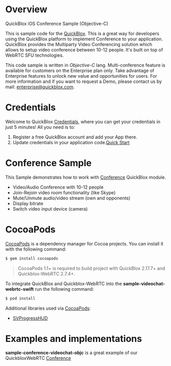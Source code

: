 # Overview

QuickBlox iOS Conference Sample (Objective-C)

This is sample code for the [QuickBlox](https://quickblox.com). This is a great way for developers using the QuickBlox platform to implement Conference to your application.
QuickBlox provides the Multiparty Video Conferencing solution which allows to setup video conference between 10-12 people. It's built on top of WebRTC SFU technologies.

This code sample is written in *Objective-C* lang.
Multi-conference feature is available for customers on the Enterprise plan only. Take advantage of Enterprise features to unlock new value and opportunities for users. For more information and if you want to request a Demo, please contact us by mail: enterprise@quickblox.com.

# Credentials

Welcome to QuickBlox [Credentials](https://docs.quickblox.com/docs/ios-quick-start), where you can get your credentials in just 5 minutes! All you need is to:

1. Register a free QuickBlox account and add your App there.
2. Update credentials in your application code.[Quick Start](https://docs.quickblox.com/docs/ios-quick-start)

# Conference Sample

This Sample demonstrates how to work with [Conference](https://docs.quickblox.com/docs/ios-video-conference) QuickBlox module. 

* Video/Audio Conference with 10-12 people
* Join-Rejoin video room functionality (like Skype)
* Mute/Unmute audio/video stream (own and opponents)
* Display bitrate
* Switch video input device (camera)

# CocoaPods

[CocoaPods](https://cocoapods.org) is a dependency manager for Cocoa projects. You can install it with the following command:

```bash
$ gem install cocoapods
```

> CocoaPods 1.1+ is required to build project with QuickBlox 2.17.7+ and Quickblox-WebRTC 2.7.4+.

To integrate QuickBlox and Quickblox-WebRTC into the **sample-videochat-webrtc-swift** run the following command:

```bash
$ pod install
```
Additional libraries used via [CocoaPods](https://cocoapods.org):

* [SVProgressHUD](https://github.com/TransitApp/SVProgressHUD.git/)

# Examples and implementations
**sample-conference-videochat-objc** is a great example of our QuickbloxWebRTC [Conference](https://docs.quickblox.com/docs/ios-video-conference)
